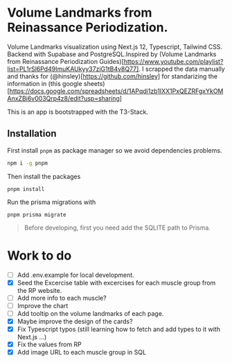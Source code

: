 # Volume Landmarks from Reinassance Periodization.

Volume Landmarks visualization using Next.js 12, Typescript, Tailwind CSS. Backend with Supabase and PostgreSQL.Inspired by (Volume Landmarks from Reinassance Periodization Guides)[https://www.youtube.com/playlist?list=PL1rSl6Pd49ImuKAUkyy37ziG1tB4v8Q77]. I scrapped the data manually and thanks for (@hinsley)[https://github.com/hinsley] for standarizing the information in (this google sheets)[https://docs.google.com/spreadsheets/d/1APqdi1zb1IXX1PxQEZRFgxYkOMAnxZBi6v003Qrp4z8/edit?usp=sharing]

This is an app is bootstrapped with the T3-Stack.

## Installation

First install `pnpm` as package manager so we avoid dependencies problems.

```bash
npm i -g pnpm
```

Then install the packages

```
pnpm install
```

Run the prisma migrations with

```
pnpm prisma migrate
```

> Before developing, first you need add the SQLITE path to Prisma.

# Work to do

- [ ] Add .env.example for local development.
- [x] Seed the Excercise table with excercises for each muscle group from the RP website.
- [ ] Add more info to each muscle?
- [ ] Improve the chart
- [ ] Add tooltip on the volume landmarks of each page.
- [x] Maybe improve the design of the cards?
- [x] Fix Typescript typos (still learning how to fetch and add types to it with Next.js ...)
- [x] Fix the values from RP
- [x] Add image URL to each muscle group in SQL

